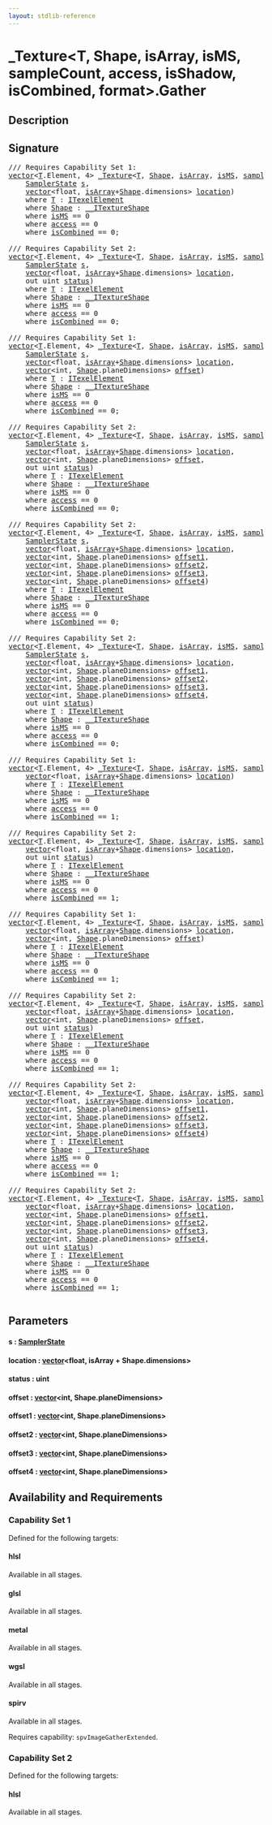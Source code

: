 ```yaml
---
layout: stdlib-reference
---
```


# \_Texture\<T, Shape, isArray, isMS, sampleCount, access, isShadow, isCombined, format\>\.Gather

## Description





## Signature 

<pre>
/// Requires Capability Set 1:
<a href="../vector/index.html" class="code_type">vector</a>&lt;<a href="index.html#typeparam-T" class="code_type">T</a>.Element, 4&gt; <a href="index.html" class="code_type">_Texture</a>&lt;<a href="index.html#typeparam-T" class="code_type">T</a>, <a href="index.html#typeparam-Shape" class="code_type">Shape</a>, <a href="index.html#decl-isArray" class="code_var">isArray</a>, <a href="index.html#decl-isMS" class="code_var">isMS</a>, <a href="index.html#decl-sampleCount" class="code_var">sampleCount</a>, <a href="index.html#decl-access" class="code_var">access</a>, <a href="index.html#decl-isShadow" class="code_var">isShadow</a>, <a href="index.html#decl-isCombined" class="code_var">isCombined</a>, <a href="index.html#decl-format" class="code_var">format</a>&gt;.<a href="gather-0.html">Gather</a>(
    <a href="../samplerstate-07/index.html" class="code_type">SamplerState</a> <a href="gather-0.html#decl-s" class="code_param">s</a>,
    <a href="../vector/index.html" class="code_type">vector</a>&lt;<span class="code_keyword">float</span>, <a href="index.html#decl-isArray" class="code_var">isArray</a>+<a href="index.html#typeparam-Shape" class="code_type">Shape</a>.dimensions&gt; <a href="gather-0.html#decl-location" class="code_param">location</a>)
    <span class='code_keyword'>where</span> <a href="index.html#typeparam-T" class="code_type">T</a> : <a href="../../interfaces/itexelelement-016/index.html" class="code_type">ITexelElement</a>
    <span class='code_keyword'>where</span> <a href="index.html#typeparam-Shape" class="code_type">Shape</a> : <a href="../../interfaces/0_itextureshape-023a/index.html" class="code_type">__ITextureShape</a>
    <span class='code_keyword'>where</span> <a href="index.html#decl-isMS" class="code_var">isMS</a> == 0
    <span class='code_keyword'>where</span> <a href="index.html#decl-access" class="code_var">access</a> == 0
    <span class='code_keyword'>where</span> <a href="index.html#decl-isCombined" class="code_var">isCombined</a> == 0;

/// Requires Capability Set 2:
<a href="../vector/index.html" class="code_type">vector</a>&lt;<a href="index.html#typeparam-T" class="code_type">T</a>.Element, 4&gt; <a href="index.html" class="code_type">_Texture</a>&lt;<a href="index.html#typeparam-T" class="code_type">T</a>, <a href="index.html#typeparam-Shape" class="code_type">Shape</a>, <a href="index.html#decl-isArray" class="code_var">isArray</a>, <a href="index.html#decl-isMS" class="code_var">isMS</a>, <a href="index.html#decl-sampleCount" class="code_var">sampleCount</a>, <a href="index.html#decl-access" class="code_var">access</a>, <a href="index.html#decl-isShadow" class="code_var">isShadow</a>, <a href="index.html#decl-isCombined" class="code_var">isCombined</a>, <a href="index.html#decl-format" class="code_var">format</a>&gt;.<a href="gather-0.html">Gather</a>(
    <a href="../samplerstate-07/index.html" class="code_type">SamplerState</a> <a href="gather-0.html#decl-s" class="code_param">s</a>,
    <a href="../vector/index.html" class="code_type">vector</a>&lt;<span class="code_keyword">float</span>, <a href="index.html#decl-isArray" class="code_var">isArray</a>+<a href="index.html#typeparam-Shape" class="code_type">Shape</a>.dimensions&gt; <a href="gather-0.html#decl-location" class="code_param">location</a>,
    <span class="code_keyword">out</span> <span class="code_keyword">uint</span> <a href="gather-0.html#decl-status" class="code_param">status</a>)
    <span class='code_keyword'>where</span> <a href="index.html#typeparam-T" class="code_type">T</a> : <a href="../../interfaces/itexelelement-016/index.html" class="code_type">ITexelElement</a>
    <span class='code_keyword'>where</span> <a href="index.html#typeparam-Shape" class="code_type">Shape</a> : <a href="../../interfaces/0_itextureshape-023a/index.html" class="code_type">__ITextureShape</a>
    <span class='code_keyword'>where</span> <a href="index.html#decl-isMS" class="code_var">isMS</a> == 0
    <span class='code_keyword'>where</span> <a href="index.html#decl-access" class="code_var">access</a> == 0
    <span class='code_keyword'>where</span> <a href="index.html#decl-isCombined" class="code_var">isCombined</a> == 0;

/// Requires Capability Set 1:
<a href="../vector/index.html" class="code_type">vector</a>&lt;<a href="index.html#typeparam-T" class="code_type">T</a>.Element, 4&gt; <a href="index.html" class="code_type">_Texture</a>&lt;<a href="index.html#typeparam-T" class="code_type">T</a>, <a href="index.html#typeparam-Shape" class="code_type">Shape</a>, <a href="index.html#decl-isArray" class="code_var">isArray</a>, <a href="index.html#decl-isMS" class="code_var">isMS</a>, <a href="index.html#decl-sampleCount" class="code_var">sampleCount</a>, <a href="index.html#decl-access" class="code_var">access</a>, <a href="index.html#decl-isShadow" class="code_var">isShadow</a>, <a href="index.html#decl-isCombined" class="code_var">isCombined</a>, <a href="index.html#decl-format" class="code_var">format</a>&gt;.<a href="gather-0.html">Gather</a>(
    <a href="../samplerstate-07/index.html" class="code_type">SamplerState</a> <a href="gather-0.html#decl-s" class="code_param">s</a>,
    <a href="../vector/index.html" class="code_type">vector</a>&lt;<span class="code_keyword">float</span>, <a href="index.html#decl-isArray" class="code_var">isArray</a>+<a href="index.html#typeparam-Shape" class="code_type">Shape</a>.dimensions&gt; <a href="gather-0.html#decl-location" class="code_param">location</a>,
    <a href="../vector/index.html" class="code_type">vector</a>&lt;<span class="code_keyword">int</span>, <a href="index.html#typeparam-Shape" class="code_type">Shape</a>.planeDimensions&gt; <a href="gather-0.html#decl-offset" class="code_param">offset</a>)
    <span class='code_keyword'>where</span> <a href="index.html#typeparam-T" class="code_type">T</a> : <a href="../../interfaces/itexelelement-016/index.html" class="code_type">ITexelElement</a>
    <span class='code_keyword'>where</span> <a href="index.html#typeparam-Shape" class="code_type">Shape</a> : <a href="../../interfaces/0_itextureshape-023a/index.html" class="code_type">__ITextureShape</a>
    <span class='code_keyword'>where</span> <a href="index.html#decl-isMS" class="code_var">isMS</a> == 0
    <span class='code_keyword'>where</span> <a href="index.html#decl-access" class="code_var">access</a> == 0
    <span class='code_keyword'>where</span> <a href="index.html#decl-isCombined" class="code_var">isCombined</a> == 0;

/// Requires Capability Set 2:
<a href="../vector/index.html" class="code_type">vector</a>&lt;<a href="index.html#typeparam-T" class="code_type">T</a>.Element, 4&gt; <a href="index.html" class="code_type">_Texture</a>&lt;<a href="index.html#typeparam-T" class="code_type">T</a>, <a href="index.html#typeparam-Shape" class="code_type">Shape</a>, <a href="index.html#decl-isArray" class="code_var">isArray</a>, <a href="index.html#decl-isMS" class="code_var">isMS</a>, <a href="index.html#decl-sampleCount" class="code_var">sampleCount</a>, <a href="index.html#decl-access" class="code_var">access</a>, <a href="index.html#decl-isShadow" class="code_var">isShadow</a>, <a href="index.html#decl-isCombined" class="code_var">isCombined</a>, <a href="index.html#decl-format" class="code_var">format</a>&gt;.<a href="gather-0.html">Gather</a>(
    <a href="../samplerstate-07/index.html" class="code_type">SamplerState</a> <a href="gather-0.html#decl-s" class="code_param">s</a>,
    <a href="../vector/index.html" class="code_type">vector</a>&lt;<span class="code_keyword">float</span>, <a href="index.html#decl-isArray" class="code_var">isArray</a>+<a href="index.html#typeparam-Shape" class="code_type">Shape</a>.dimensions&gt; <a href="gather-0.html#decl-location" class="code_param">location</a>,
    <a href="../vector/index.html" class="code_type">vector</a>&lt;<span class="code_keyword">int</span>, <a href="index.html#typeparam-Shape" class="code_type">Shape</a>.planeDimensions&gt; <a href="gather-0.html#decl-offset" class="code_param">offset</a>,
    <span class="code_keyword">out</span> <span class="code_keyword">uint</span> <a href="gather-0.html#decl-status" class="code_param">status</a>)
    <span class='code_keyword'>where</span> <a href="index.html#typeparam-T" class="code_type">T</a> : <a href="../../interfaces/itexelelement-016/index.html" class="code_type">ITexelElement</a>
    <span class='code_keyword'>where</span> <a href="index.html#typeparam-Shape" class="code_type">Shape</a> : <a href="../../interfaces/0_itextureshape-023a/index.html" class="code_type">__ITextureShape</a>
    <span class='code_keyword'>where</span> <a href="index.html#decl-isMS" class="code_var">isMS</a> == 0
    <span class='code_keyword'>where</span> <a href="index.html#decl-access" class="code_var">access</a> == 0
    <span class='code_keyword'>where</span> <a href="index.html#decl-isCombined" class="code_var">isCombined</a> == 0;

/// Requires Capability Set 2:
<a href="../vector/index.html" class="code_type">vector</a>&lt;<a href="index.html#typeparam-T" class="code_type">T</a>.Element, 4&gt; <a href="index.html" class="code_type">_Texture</a>&lt;<a href="index.html#typeparam-T" class="code_type">T</a>, <a href="index.html#typeparam-Shape" class="code_type">Shape</a>, <a href="index.html#decl-isArray" class="code_var">isArray</a>, <a href="index.html#decl-isMS" class="code_var">isMS</a>, <a href="index.html#decl-sampleCount" class="code_var">sampleCount</a>, <a href="index.html#decl-access" class="code_var">access</a>, <a href="index.html#decl-isShadow" class="code_var">isShadow</a>, <a href="index.html#decl-isCombined" class="code_var">isCombined</a>, <a href="index.html#decl-format" class="code_var">format</a>&gt;.<a href="gather-0.html">Gather</a>(
    <a href="../samplerstate-07/index.html" class="code_type">SamplerState</a> <a href="gather-0.html#decl-s" class="code_param">s</a>,
    <a href="../vector/index.html" class="code_type">vector</a>&lt;<span class="code_keyword">float</span>, <a href="index.html#decl-isArray" class="code_var">isArray</a>+<a href="index.html#typeparam-Shape" class="code_type">Shape</a>.dimensions&gt; <a href="gather-0.html#decl-location" class="code_param">location</a>,
    <a href="../vector/index.html" class="code_type">vector</a>&lt;<span class="code_keyword">int</span>, <a href="index.html#typeparam-Shape" class="code_type">Shape</a>.planeDimensions&gt; <a href="gather-0.html#decl-offset1" class="code_param">offset1</a>,
    <a href="../vector/index.html" class="code_type">vector</a>&lt;<span class="code_keyword">int</span>, <a href="index.html#typeparam-Shape" class="code_type">Shape</a>.planeDimensions&gt; <a href="gather-0.html#decl-offset2" class="code_param">offset2</a>,
    <a href="../vector/index.html" class="code_type">vector</a>&lt;<span class="code_keyword">int</span>, <a href="index.html#typeparam-Shape" class="code_type">Shape</a>.planeDimensions&gt; <a href="gather-0.html#decl-offset3" class="code_param">offset3</a>,
    <a href="../vector/index.html" class="code_type">vector</a>&lt;<span class="code_keyword">int</span>, <a href="index.html#typeparam-Shape" class="code_type">Shape</a>.planeDimensions&gt; <a href="gather-0.html#decl-offset4" class="code_param">offset4</a>)
    <span class='code_keyword'>where</span> <a href="index.html#typeparam-T" class="code_type">T</a> : <a href="../../interfaces/itexelelement-016/index.html" class="code_type">ITexelElement</a>
    <span class='code_keyword'>where</span> <a href="index.html#typeparam-Shape" class="code_type">Shape</a> : <a href="../../interfaces/0_itextureshape-023a/index.html" class="code_type">__ITextureShape</a>
    <span class='code_keyword'>where</span> <a href="index.html#decl-isMS" class="code_var">isMS</a> == 0
    <span class='code_keyword'>where</span> <a href="index.html#decl-access" class="code_var">access</a> == 0
    <span class='code_keyword'>where</span> <a href="index.html#decl-isCombined" class="code_var">isCombined</a> == 0;

/// Requires Capability Set 2:
<a href="../vector/index.html" class="code_type">vector</a>&lt;<a href="index.html#typeparam-T" class="code_type">T</a>.Element, 4&gt; <a href="index.html" class="code_type">_Texture</a>&lt;<a href="index.html#typeparam-T" class="code_type">T</a>, <a href="index.html#typeparam-Shape" class="code_type">Shape</a>, <a href="index.html#decl-isArray" class="code_var">isArray</a>, <a href="index.html#decl-isMS" class="code_var">isMS</a>, <a href="index.html#decl-sampleCount" class="code_var">sampleCount</a>, <a href="index.html#decl-access" class="code_var">access</a>, <a href="index.html#decl-isShadow" class="code_var">isShadow</a>, <a href="index.html#decl-isCombined" class="code_var">isCombined</a>, <a href="index.html#decl-format" class="code_var">format</a>&gt;.<a href="gather-0.html">Gather</a>(
    <a href="../samplerstate-07/index.html" class="code_type">SamplerState</a> <a href="gather-0.html#decl-s" class="code_param">s</a>,
    <a href="../vector/index.html" class="code_type">vector</a>&lt;<span class="code_keyword">float</span>, <a href="index.html#decl-isArray" class="code_var">isArray</a>+<a href="index.html#typeparam-Shape" class="code_type">Shape</a>.dimensions&gt; <a href="gather-0.html#decl-location" class="code_param">location</a>,
    <a href="../vector/index.html" class="code_type">vector</a>&lt;<span class="code_keyword">int</span>, <a href="index.html#typeparam-Shape" class="code_type">Shape</a>.planeDimensions&gt; <a href="gather-0.html#decl-offset1" class="code_param">offset1</a>,
    <a href="../vector/index.html" class="code_type">vector</a>&lt;<span class="code_keyword">int</span>, <a href="index.html#typeparam-Shape" class="code_type">Shape</a>.planeDimensions&gt; <a href="gather-0.html#decl-offset2" class="code_param">offset2</a>,
    <a href="../vector/index.html" class="code_type">vector</a>&lt;<span class="code_keyword">int</span>, <a href="index.html#typeparam-Shape" class="code_type">Shape</a>.planeDimensions&gt; <a href="gather-0.html#decl-offset3" class="code_param">offset3</a>,
    <a href="../vector/index.html" class="code_type">vector</a>&lt;<span class="code_keyword">int</span>, <a href="index.html#typeparam-Shape" class="code_type">Shape</a>.planeDimensions&gt; <a href="gather-0.html#decl-offset4" class="code_param">offset4</a>,
    <span class="code_keyword">out</span> <span class="code_keyword">uint</span> <a href="gather-0.html#decl-status" class="code_param">status</a>)
    <span class='code_keyword'>where</span> <a href="index.html#typeparam-T" class="code_type">T</a> : <a href="../../interfaces/itexelelement-016/index.html" class="code_type">ITexelElement</a>
    <span class='code_keyword'>where</span> <a href="index.html#typeparam-Shape" class="code_type">Shape</a> : <a href="../../interfaces/0_itextureshape-023a/index.html" class="code_type">__ITextureShape</a>
    <span class='code_keyword'>where</span> <a href="index.html#decl-isMS" class="code_var">isMS</a> == 0
    <span class='code_keyword'>where</span> <a href="index.html#decl-access" class="code_var">access</a> == 0
    <span class='code_keyword'>where</span> <a href="index.html#decl-isCombined" class="code_var">isCombined</a> == 0;

/// Requires Capability Set 1:
<a href="../vector/index.html" class="code_type">vector</a>&lt;<a href="index.html#typeparam-T" class="code_type">T</a>.Element, 4&gt; <a href="index.html" class="code_type">_Texture</a>&lt;<a href="index.html#typeparam-T" class="code_type">T</a>, <a href="index.html#typeparam-Shape" class="code_type">Shape</a>, <a href="index.html#decl-isArray" class="code_var">isArray</a>, <a href="index.html#decl-isMS" class="code_var">isMS</a>, <a href="index.html#decl-sampleCount" class="code_var">sampleCount</a>, <a href="index.html#decl-access" class="code_var">access</a>, <a href="index.html#decl-isShadow" class="code_var">isShadow</a>, <a href="index.html#decl-isCombined" class="code_var">isCombined</a>, <a href="index.html#decl-format" class="code_var">format</a>&gt;.<a href="gather-0.html">Gather</a>(
    <a href="../vector/index.html" class="code_type">vector</a>&lt;<span class="code_keyword">float</span>, <a href="index.html#decl-isArray" class="code_var">isArray</a>+<a href="index.html#typeparam-Shape" class="code_type">Shape</a>.dimensions&gt; <a href="gather-0.html#decl-location" class="code_param">location</a>)
    <span class='code_keyword'>where</span> <a href="index.html#typeparam-T" class="code_type">T</a> : <a href="../../interfaces/itexelelement-016/index.html" class="code_type">ITexelElement</a>
    <span class='code_keyword'>where</span> <a href="index.html#typeparam-Shape" class="code_type">Shape</a> : <a href="../../interfaces/0_itextureshape-023a/index.html" class="code_type">__ITextureShape</a>
    <span class='code_keyword'>where</span> <a href="index.html#decl-isMS" class="code_var">isMS</a> == 0
    <span class='code_keyword'>where</span> <a href="index.html#decl-access" class="code_var">access</a> == 0
    <span class='code_keyword'>where</span> <a href="index.html#decl-isCombined" class="code_var">isCombined</a> == 1;

/// Requires Capability Set 2:
<a href="../vector/index.html" class="code_type">vector</a>&lt;<a href="index.html#typeparam-T" class="code_type">T</a>.Element, 4&gt; <a href="index.html" class="code_type">_Texture</a>&lt;<a href="index.html#typeparam-T" class="code_type">T</a>, <a href="index.html#typeparam-Shape" class="code_type">Shape</a>, <a href="index.html#decl-isArray" class="code_var">isArray</a>, <a href="index.html#decl-isMS" class="code_var">isMS</a>, <a href="index.html#decl-sampleCount" class="code_var">sampleCount</a>, <a href="index.html#decl-access" class="code_var">access</a>, <a href="index.html#decl-isShadow" class="code_var">isShadow</a>, <a href="index.html#decl-isCombined" class="code_var">isCombined</a>, <a href="index.html#decl-format" class="code_var">format</a>&gt;.<a href="gather-0.html">Gather</a>(
    <a href="../vector/index.html" class="code_type">vector</a>&lt;<span class="code_keyword">float</span>, <a href="index.html#decl-isArray" class="code_var">isArray</a>+<a href="index.html#typeparam-Shape" class="code_type">Shape</a>.dimensions&gt; <a href="gather-0.html#decl-location" class="code_param">location</a>,
    <span class="code_keyword">out</span> <span class="code_keyword">uint</span> <a href="gather-0.html#decl-status" class="code_param">status</a>)
    <span class='code_keyword'>where</span> <a href="index.html#typeparam-T" class="code_type">T</a> : <a href="../../interfaces/itexelelement-016/index.html" class="code_type">ITexelElement</a>
    <span class='code_keyword'>where</span> <a href="index.html#typeparam-Shape" class="code_type">Shape</a> : <a href="../../interfaces/0_itextureshape-023a/index.html" class="code_type">__ITextureShape</a>
    <span class='code_keyword'>where</span> <a href="index.html#decl-isMS" class="code_var">isMS</a> == 0
    <span class='code_keyword'>where</span> <a href="index.html#decl-access" class="code_var">access</a> == 0
    <span class='code_keyword'>where</span> <a href="index.html#decl-isCombined" class="code_var">isCombined</a> == 1;

/// Requires Capability Set 1:
<a href="../vector/index.html" class="code_type">vector</a>&lt;<a href="index.html#typeparam-T" class="code_type">T</a>.Element, 4&gt; <a href="index.html" class="code_type">_Texture</a>&lt;<a href="index.html#typeparam-T" class="code_type">T</a>, <a href="index.html#typeparam-Shape" class="code_type">Shape</a>, <a href="index.html#decl-isArray" class="code_var">isArray</a>, <a href="index.html#decl-isMS" class="code_var">isMS</a>, <a href="index.html#decl-sampleCount" class="code_var">sampleCount</a>, <a href="index.html#decl-access" class="code_var">access</a>, <a href="index.html#decl-isShadow" class="code_var">isShadow</a>, <a href="index.html#decl-isCombined" class="code_var">isCombined</a>, <a href="index.html#decl-format" class="code_var">format</a>&gt;.<a href="gather-0.html">Gather</a>(
    <a href="../vector/index.html" class="code_type">vector</a>&lt;<span class="code_keyword">float</span>, <a href="index.html#decl-isArray" class="code_var">isArray</a>+<a href="index.html#typeparam-Shape" class="code_type">Shape</a>.dimensions&gt; <a href="gather-0.html#decl-location" class="code_param">location</a>,
    <a href="../vector/index.html" class="code_type">vector</a>&lt;<span class="code_keyword">int</span>, <a href="index.html#typeparam-Shape" class="code_type">Shape</a>.planeDimensions&gt; <a href="gather-0.html#decl-offset" class="code_param">offset</a>)
    <span class='code_keyword'>where</span> <a href="index.html#typeparam-T" class="code_type">T</a> : <a href="../../interfaces/itexelelement-016/index.html" class="code_type">ITexelElement</a>
    <span class='code_keyword'>where</span> <a href="index.html#typeparam-Shape" class="code_type">Shape</a> : <a href="../../interfaces/0_itextureshape-023a/index.html" class="code_type">__ITextureShape</a>
    <span class='code_keyword'>where</span> <a href="index.html#decl-isMS" class="code_var">isMS</a> == 0
    <span class='code_keyword'>where</span> <a href="index.html#decl-access" class="code_var">access</a> == 0
    <span class='code_keyword'>where</span> <a href="index.html#decl-isCombined" class="code_var">isCombined</a> == 1;

/// Requires Capability Set 2:
<a href="../vector/index.html" class="code_type">vector</a>&lt;<a href="index.html#typeparam-T" class="code_type">T</a>.Element, 4&gt; <a href="index.html" class="code_type">_Texture</a>&lt;<a href="index.html#typeparam-T" class="code_type">T</a>, <a href="index.html#typeparam-Shape" class="code_type">Shape</a>, <a href="index.html#decl-isArray" class="code_var">isArray</a>, <a href="index.html#decl-isMS" class="code_var">isMS</a>, <a href="index.html#decl-sampleCount" class="code_var">sampleCount</a>, <a href="index.html#decl-access" class="code_var">access</a>, <a href="index.html#decl-isShadow" class="code_var">isShadow</a>, <a href="index.html#decl-isCombined" class="code_var">isCombined</a>, <a href="index.html#decl-format" class="code_var">format</a>&gt;.<a href="gather-0.html">Gather</a>(
    <a href="../vector/index.html" class="code_type">vector</a>&lt;<span class="code_keyword">float</span>, <a href="index.html#decl-isArray" class="code_var">isArray</a>+<a href="index.html#typeparam-Shape" class="code_type">Shape</a>.dimensions&gt; <a href="gather-0.html#decl-location" class="code_param">location</a>,
    <a href="../vector/index.html" class="code_type">vector</a>&lt;<span class="code_keyword">int</span>, <a href="index.html#typeparam-Shape" class="code_type">Shape</a>.planeDimensions&gt; <a href="gather-0.html#decl-offset" class="code_param">offset</a>,
    <span class="code_keyword">out</span> <span class="code_keyword">uint</span> <a href="gather-0.html#decl-status" class="code_param">status</a>)
    <span class='code_keyword'>where</span> <a href="index.html#typeparam-T" class="code_type">T</a> : <a href="../../interfaces/itexelelement-016/index.html" class="code_type">ITexelElement</a>
    <span class='code_keyword'>where</span> <a href="index.html#typeparam-Shape" class="code_type">Shape</a> : <a href="../../interfaces/0_itextureshape-023a/index.html" class="code_type">__ITextureShape</a>
    <span class='code_keyword'>where</span> <a href="index.html#decl-isMS" class="code_var">isMS</a> == 0
    <span class='code_keyword'>where</span> <a href="index.html#decl-access" class="code_var">access</a> == 0
    <span class='code_keyword'>where</span> <a href="index.html#decl-isCombined" class="code_var">isCombined</a> == 1;

/// Requires Capability Set 2:
<a href="../vector/index.html" class="code_type">vector</a>&lt;<a href="index.html#typeparam-T" class="code_type">T</a>.Element, 4&gt; <a href="index.html" class="code_type">_Texture</a>&lt;<a href="index.html#typeparam-T" class="code_type">T</a>, <a href="index.html#typeparam-Shape" class="code_type">Shape</a>, <a href="index.html#decl-isArray" class="code_var">isArray</a>, <a href="index.html#decl-isMS" class="code_var">isMS</a>, <a href="index.html#decl-sampleCount" class="code_var">sampleCount</a>, <a href="index.html#decl-access" class="code_var">access</a>, <a href="index.html#decl-isShadow" class="code_var">isShadow</a>, <a href="index.html#decl-isCombined" class="code_var">isCombined</a>, <a href="index.html#decl-format" class="code_var">format</a>&gt;.<a href="gather-0.html">Gather</a>(
    <a href="../vector/index.html" class="code_type">vector</a>&lt;<span class="code_keyword">float</span>, <a href="index.html#decl-isArray" class="code_var">isArray</a>+<a href="index.html#typeparam-Shape" class="code_type">Shape</a>.dimensions&gt; <a href="gather-0.html#decl-location" class="code_param">location</a>,
    <a href="../vector/index.html" class="code_type">vector</a>&lt;<span class="code_keyword">int</span>, <a href="index.html#typeparam-Shape" class="code_type">Shape</a>.planeDimensions&gt; <a href="gather-0.html#decl-offset1" class="code_param">offset1</a>,
    <a href="../vector/index.html" class="code_type">vector</a>&lt;<span class="code_keyword">int</span>, <a href="index.html#typeparam-Shape" class="code_type">Shape</a>.planeDimensions&gt; <a href="gather-0.html#decl-offset2" class="code_param">offset2</a>,
    <a href="../vector/index.html" class="code_type">vector</a>&lt;<span class="code_keyword">int</span>, <a href="index.html#typeparam-Shape" class="code_type">Shape</a>.planeDimensions&gt; <a href="gather-0.html#decl-offset3" class="code_param">offset3</a>,
    <a href="../vector/index.html" class="code_type">vector</a>&lt;<span class="code_keyword">int</span>, <a href="index.html#typeparam-Shape" class="code_type">Shape</a>.planeDimensions&gt; <a href="gather-0.html#decl-offset4" class="code_param">offset4</a>)
    <span class='code_keyword'>where</span> <a href="index.html#typeparam-T" class="code_type">T</a> : <a href="../../interfaces/itexelelement-016/index.html" class="code_type">ITexelElement</a>
    <span class='code_keyword'>where</span> <a href="index.html#typeparam-Shape" class="code_type">Shape</a> : <a href="../../interfaces/0_itextureshape-023a/index.html" class="code_type">__ITextureShape</a>
    <span class='code_keyword'>where</span> <a href="index.html#decl-isMS" class="code_var">isMS</a> == 0
    <span class='code_keyword'>where</span> <a href="index.html#decl-access" class="code_var">access</a> == 0
    <span class='code_keyword'>where</span> <a href="index.html#decl-isCombined" class="code_var">isCombined</a> == 1;

/// Requires Capability Set 2:
<a href="../vector/index.html" class="code_type">vector</a>&lt;<a href="index.html#typeparam-T" class="code_type">T</a>.Element, 4&gt; <a href="index.html" class="code_type">_Texture</a>&lt;<a href="index.html#typeparam-T" class="code_type">T</a>, <a href="index.html#typeparam-Shape" class="code_type">Shape</a>, <a href="index.html#decl-isArray" class="code_var">isArray</a>, <a href="index.html#decl-isMS" class="code_var">isMS</a>, <a href="index.html#decl-sampleCount" class="code_var">sampleCount</a>, <a href="index.html#decl-access" class="code_var">access</a>, <a href="index.html#decl-isShadow" class="code_var">isShadow</a>, <a href="index.html#decl-isCombined" class="code_var">isCombined</a>, <a href="index.html#decl-format" class="code_var">format</a>&gt;.<a href="gather-0.html">Gather</a>(
    <a href="../vector/index.html" class="code_type">vector</a>&lt;<span class="code_keyword">float</span>, <a href="index.html#decl-isArray" class="code_var">isArray</a>+<a href="index.html#typeparam-Shape" class="code_type">Shape</a>.dimensions&gt; <a href="gather-0.html#decl-location" class="code_param">location</a>,
    <a href="../vector/index.html" class="code_type">vector</a>&lt;<span class="code_keyword">int</span>, <a href="index.html#typeparam-Shape" class="code_type">Shape</a>.planeDimensions&gt; <a href="gather-0.html#decl-offset1" class="code_param">offset1</a>,
    <a href="../vector/index.html" class="code_type">vector</a>&lt;<span class="code_keyword">int</span>, <a href="index.html#typeparam-Shape" class="code_type">Shape</a>.planeDimensions&gt; <a href="gather-0.html#decl-offset2" class="code_param">offset2</a>,
    <a href="../vector/index.html" class="code_type">vector</a>&lt;<span class="code_keyword">int</span>, <a href="index.html#typeparam-Shape" class="code_type">Shape</a>.planeDimensions&gt; <a href="gather-0.html#decl-offset3" class="code_param">offset3</a>,
    <a href="../vector/index.html" class="code_type">vector</a>&lt;<span class="code_keyword">int</span>, <a href="index.html#typeparam-Shape" class="code_type">Shape</a>.planeDimensions&gt; <a href="gather-0.html#decl-offset4" class="code_param">offset4</a>,
    <span class="code_keyword">out</span> <span class="code_keyword">uint</span> <a href="gather-0.html#decl-status" class="code_param">status</a>)
    <span class='code_keyword'>where</span> <a href="index.html#typeparam-T" class="code_type">T</a> : <a href="../../interfaces/itexelelement-016/index.html" class="code_type">ITexelElement</a>
    <span class='code_keyword'>where</span> <a href="index.html#typeparam-Shape" class="code_type">Shape</a> : <a href="../../interfaces/0_itextureshape-023a/index.html" class="code_type">__ITextureShape</a>
    <span class='code_keyword'>where</span> <a href="index.html#decl-isMS" class="code_var">isMS</a> == 0
    <span class='code_keyword'>where</span> <a href="index.html#decl-access" class="code_var">access</a> == 0
    <span class='code_keyword'>where</span> <a href="index.html#decl-isCombined" class="code_var">isCombined</a> == 1;

</pre>

## Parameters

####  <a id="decl-s"></a>s  : [SamplerState](../samplerstate-07/index.html)
####  <a id="decl-location"></a>location  : [vector](../vector/index.html)\<float, isArray + Shape\.dimensions\>
####  <a id="decl-status"></a>status  : uint
####  <a id="decl-offset"></a>offset  : [vector](../vector/index.html)\<int, Shape\.planeDimensions\>
####  <a id="decl-offset1"></a>offset1  : [vector](../vector/index.html)\<int, Shape\.planeDimensions\>
####  <a id="decl-offset2"></a>offset2  : [vector](../vector/index.html)\<int, Shape\.planeDimensions\>
####  <a id="decl-offset3"></a>offset3  : [vector](../vector/index.html)\<int, Shape\.planeDimensions\>
####  <a id="decl-offset4"></a>offset4  : [vector](../vector/index.html)\<int, Shape\.planeDimensions\>

## Availability and Requirements

### Capability Set 1

Defined for the following targets:

#### hlsl
Available in all stages.

#### glsl
Available in all stages.

#### metal
Available in all stages.

#### wgsl
Available in all stages.

#### spirv
Available in all stages.

Requires capability: `spvImageGatherExtended`.

### Capability Set 2

Defined for the following targets:

#### hlsl
Available in all stages.



